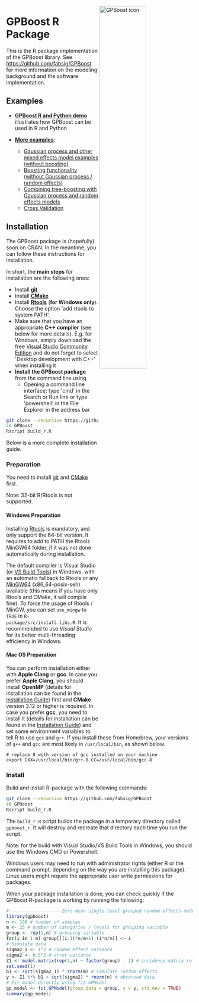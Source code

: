 <img src="https://github.com/fabsig/GPBoost/blob/master/gpboost_sticker.jpg?raw=true"
     alt="GPBoost icon"
     align = "right"
     width="50%" />

GPBoost R Package
==================
     
This is the R package implementation of the GPBoost library. See https://github.com/fabsig/GPBoost for more information on the modeling background and the software implementation.

Examples
--------

* [**GPBoost R and Python demo**](https://htmlpreview.github.io/?https://github.com/fabsig/GPBoost/blob/master/examples/GPBoost_demo.html) illustrates how GPBoost can be used in R and Python

* [**More examples**](https://github.com/fabsig/GPBoost/tree/master/R-package/demo):
  * [Gaussian process and other mixed effects model examples (without boosting)](https://github.com/fabsig/GPBoost/blob/master/R-package/demo/Gaussian_process_mixed_effects_models.R)
  * [Boosting functionality (without Gaussian process / random effects)](https://github.com/fabsig/GPBoost/blob/master/R-package/demo/boosting.R)
  * [Combining tree-boosting with Gaussian process and random effects models](https://github.com/fabsig/GPBoost/blob/master/R-package/demo/combined_boosting_GP_random_effects.R)
  * [Cross Validation](https://github.com/fabsig/GPBoost/blob/master/R-package/demo/cross_validation.R)

Installation
------------

The GPBoost package is (hopefully) soon on CRAN. In the meantime, you can follow these instructions for installation. 

In short, the **main steps** for installation are the following ones:

* Install [**git**](https://git-scm.com/downloads)
* Install [**CMake**](https://cmake.org/)
* Install [**Rtools**](https://cran.r-project.org/bin/windows/Rtools/) (**for Windows only**). Choose the option 'add rtools to system PATH'.
* Make sure that you have an appropriate **C++ compiler** (see below for more details). E.g. for Windows, simply download the free [Visual Studio Community Edition](https://visualstudio.microsoft.com/downloads/) and do not forget to select 'Desktop development with C++' when installing it
* **Install the GPBoost package** from the command line using
  * Opening a command line interface: type 'cmd' in the Search or Run line or type 'powershell' in the File Explorer in the address bar
```sh
git clone --recursive https://github.com/fabsig/GPBoost
cd GPBoost
Rscript build_r.R
```

Below is a more complete installation guide.

### Preparation

You need to install [git](https://git-scm.com/downloads) and [CMake](https://cmake.org/) first.

Note: 32-bit R/Rtools is not supported.

#### Windows Preparation

Installing [Rtools](https://cran.r-project.org/bin/windows/Rtools/) is mandatory, and only support the 64-bit version. It requires to add to PATH the Rtools MinGW64 folder, if it was not done automatically during installation.

The default compiler is Visual Studio (or [VS Build Tools](https://visualstudio.microsoft.com/downloads/)) in Windows, with an automatic fallback to Rtools or any [MinGW64](https://sourceforge.net/projects/mingw-w64/files/Toolchains%20targetting%20Win64/Personal%20Builds/mingw-builds/) (x86_64-posix-seh) available (this means if you have only Rtools and CMake, it will compile fine). To force the usage of Rtools / MinGW, you can set `use_mingw` to `TRUE` in `R-package/src/install.libs.R`. It is recommended to use *Visual Studio* for its better multi-threading efficiency in Windows.

#### Mac OS Preparation

You can perform installation either with **Apple Clang** or **gcc**. In case you prefer **Apple Clang**, you should install **OpenMP** (details for installation can be found in the [Installation Guide](https://github.com/fabsig/GPBoost/blob/master/docs/Installation_guide.rst#apple-clang)) first and **CMake** version 3.12 or higher is required. In case you prefer **gcc**, you need to install it (details for installation can be found in the [Installation Guide](https://github.com/fabsig/GPBoost/blob/master/docs/Installation_guide.rst#gcc)) and set some environment variables to tell R to use `gcc` and `g++`. If you install these from Homebrew, your versions of `g++` and `gcc` are most likely in `/usr/local/bin`, as shown below.

```
# replace 8 with version of gcc installed on your machine
export CXX=/usr/local/bin/g++-8 CC=/usr/local/bin/gcc-8
```

### Install

Build and install R-package with the following commands:

```sh
git clone --recursive https://github.com/fabsig/GPBoost
cd GPBoost
Rscript build_r.R
```

The `build_r.R` script builds the package in a temporary directory called `gpboost_r`. It will destroy and recreate that directory each time you run the script.

Note: for the build with Visual Studio/VS Build Tools in Windows, you should use the Windows CMD or Powershell.

Windows users may need to run with administrator rights (either R or the command prompt, depending on the way you are installing this package). Linux users might require the appropriate user write permissions for packages.

When your package installation is done, you can check quickly if the GPBoost R-package is working by running the following:

```r
#--------------------Zero-mean single-level grouped random effects model (without a fixed effect)----------------
library(gpboost)
n <- 100 # number of samples
m <- 25 # number of categories / levels for grouping variable
group <- rep(1,n) # grouping variable
for(i in 1:m) group[((i-1)*n/m+1):(i*n/m)] <- i
# Simulate data
sigma2_1 <- 1^2 # random effect variance
sigma2 <- 0.5^2 # error variance
Z1 <- model.matrix(rep(1,n) ~ factor(group) - 1) # incidence matrix relating grouped random effects to samples
set.seed(1)
b1 <- sqrt(sigma2_1) * rnorm(m) # simulate random effects
y <- Z1 %*% b1 + sqrt(sigma2) * rnorm(n) # observed data
# Fit model directly using fit.GPModel
gp_model <- fit.GPModel(group_data = group, y = y, std_dev = TRUE)
summary(gp_model)
```
